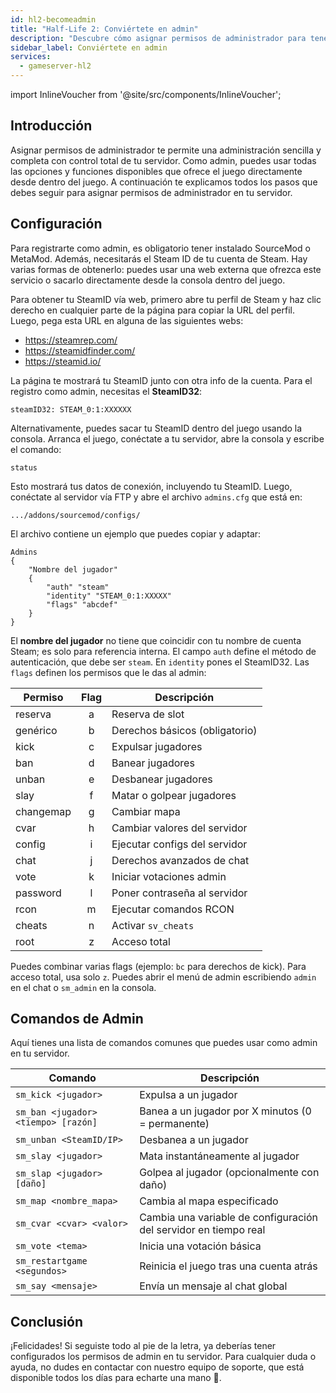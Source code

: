 ```yaml
---
id: hl2-becomeadmin
title: "Half-Life 2: Conviértete en admin"
description: "Descubre cómo asignar permisos de administrador para tener control total del servidor y una gestión mejorada dentro del juego → Aprende más ahora"
sidebar_label: Conviértete en admin
services:
  - gameserver-hl2
---
```


import InlineVoucher from '@site/src/components/InlineVoucher';



## Introducción

Asignar permisos de administrador te permite una administración sencilla y completa con control total de tu servidor. Como admin, puedes usar todas las opciones y funciones disponibles que ofrece el juego directamente desde dentro del juego. A continuación te explicamos todos los pasos que debes seguir para asignar permisos de administrador en tu servidor.

<InlineVoucher />



## Configuración

Para registrarte como admin, es obligatorio tener instalado SourceMod o MetaMod. Además, necesitarás el Steam ID de tu cuenta de Steam. Hay varias formas de obtenerlo: puedes usar una web externa que ofrezca este servicio o sacarlo directamente desde la consola dentro del juego.


Para obtener tu SteamID vía web, primero abre tu perfil de Steam y haz clic derecho en cualquier parte de la página para copiar la URL del perfil. Luego, pega esta URL en alguna de las siguientes webs:

- https://steamrep.com/
- https://steamidfinder.com/
- https://steamid.io/

La página te mostrará tu SteamID junto con otra info de la cuenta. Para el registro como admin, necesitas el **SteamID32**:

```
steamID32: STEAM_0:1:XXXXXX
```

Alternativamente, puedes sacar tu SteamID dentro del juego usando la consola. Arranca el juego, conéctate a tu servidor, abre la consola y escribe el comando:

```
status
```

Esto mostrará tus datos de conexión, incluyendo tu SteamID. Luego, conéctate al servidor vía FTP y abre el archivo `admins.cfg` que está en:

```
.../addons/sourcemod/configs/
```

El archivo contiene un ejemplo que puedes copiar y adaptar:

```
Admins
{
	"Nombre del jugador"
	{
		"auth" "steam"
		"identity" "STEAM_0:1:XXXXX"
		"flags" "abcdef"
	}
}
```

El **nombre del jugador** no tiene que coincidir con tu nombre de cuenta Steam; es solo para referencia interna. El campo `auth` define el método de autenticación, que debe ser `steam`. En `identity` pones el SteamID32. Las `flags` definen los permisos que le das al admin:

| Permiso     | Flag | Descripción               |
|-------------|:----:|---------------------------|
| reserva     | a    | Reserva de slot           |
| genérico    | b    | Derechos básicos (obligatorio) |
| kick        | c    | Expulsar jugadores        |
| ban         | d    | Banear jugadores          |
| unban       | e    | Desbanear jugadores       |
| slay        | f    | Matar o golpear jugadores |
| changemap   | g    | Cambiar mapa              |
| cvar        | h    | Cambiar valores del servidor |
| config      | i    | Ejecutar configs del servidor |
| chat        | j    | Derechos avanzados de chat |
| vote        | k    | Iniciar votaciones admin  |
| password    | l    | Poner contraseña al servidor |
| rcon        | m    | Ejecutar comandos RCON    |
| cheats      | n    | Activar `sv_cheats`       |
| root        | z    | Acceso total              |

Puedes combinar varias flags (ejemplo: `bc` para derechos de kick). Para acceso total, usa solo `z`. Puedes abrir el menú de admin escribiendo `admin` en el chat o `sm_admin` en la consola.



## Comandos de Admin

Aquí tienes una lista de comandos comunes que puedes usar como admin en tu servidor.

| Comando                           | Descripción                                   |
| --------------------------------- | --------------------------------------------- |
| `sm_kick <jugador>`               | Expulsa a un jugador                          |
| `sm_ban <jugador> <tiempo> [razón]` | Banea a un jugador por X minutos (0 = permanente) |
| `sm_unban <SteamID/IP>`           | Desbanea a un jugador                         |
| `sm_slay <jugador>`               | Mata instantáneamente al jugador              |
| `sm_slap <jugador> [daño]`        | Golpea al jugador (opcionalmente con daño)   |
| `sm_map <nombre_mapa>`            | Cambia al mapa especificado                   |
| `sm_cvar <cvar> <valor>`          | Cambia una variable de configuración del servidor en tiempo real |
| `sm_vote <tema>`                  | Inicia una votación básica                     |
| `sm_restartgame <segundos>`       | Reinicia el juego tras una cuenta atrás       |
| `sm_say <mensaje>`                | Envía un mensaje al chat global                |



## Conclusión

¡Felicidades! Si seguiste todo al pie de la letra, ya deberías tener configurados los permisos de admin en tu servidor. Para cualquier duda o ayuda, no dudes en contactar con nuestro equipo de soporte, que está disponible todos los días para echarte una mano 🙂.

<InlineVoucher />